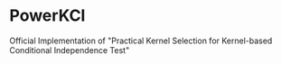# PowerKCI
Official Implementation of "Practical Kernel Selection for Kernel-based Conditional Independence Test"
